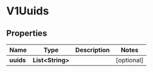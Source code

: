 

# V1Uuids

## Properties

Name | Type | Description | Notes
------------ | ------------- | ------------- | -------------
**uuids** | **List&lt;String&gt;** |  |  [optional]



